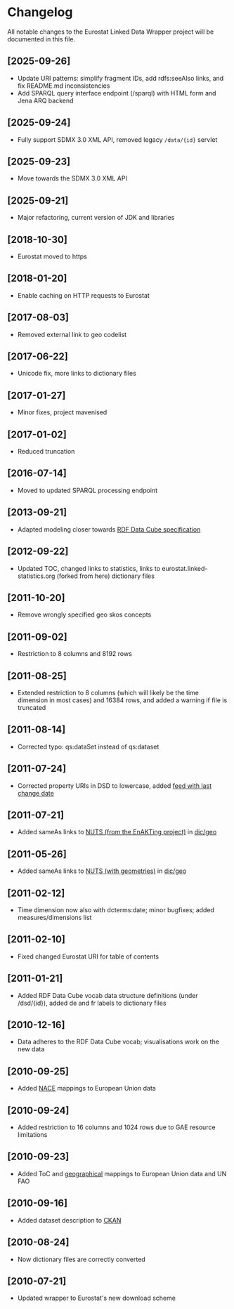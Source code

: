 # Changelog

All notable changes to the Eurostat Linked Data Wrapper project will be documented in this file.

## [2025-09-26]
- Update URI patterns: simplify fragment IDs, add rdfs:seeAlso links, and fix README.md inconsistencies
- Add SPARQL query interface endpoint (/sparql) with HTML form and Jena ARQ backend

## [2025-09-24]
- Fully support SDMX 3.0 XML API, removed legacy `/data/{id}` servlet

## [2025-09-23]
- Move towards the SDMX 3.0 XML API

## [2025-09-21]
- Major refactoring, current version of JDK and libraries

## [2018-10-30]
- Eurostat moved to https

## [2018-01-20]
- Enable caching on HTTP requests to Eurostat

## [2017-08-03]
- Removed external link to geo codelist

## [2017-06-22]
- Unicode fix, more links to dictionary files

## [2017-01-27]
- Minor fixes, project mavenised

## [2017-01-02]
- Reduced truncation

## [2016-07-14]
- Moved to updated SPARQL processing endpoint

## [2013-09-21]
- Adapted modeling closer towards [RDF Data Cube specification](http://www.w3.org/TR/vocab-data-cube/)

## [2012-09-22]
- Updated TOC, changed links to statistics, links to eurostat.linked-statistics.org (forked from here) dictionary files

## [2011-10-20]
- Remove wrongly specified geo skos concepts

## [2011-09-02]
- Restriction to 8 columns and 8192 rows

## [2011-08-25]
- Extended restriction to 8 columns (which will likely be the time dimension in most cases) and 16384 rows, and added a warning if file is truncated

## [2011-08-14]
- Corrected typo: qs:dataSet instead of qs:dataset

## [2011-07-24]
- Corrected property URIs in DSD to lowercase, added [feed with last change date](feed.rdf)

## [2011-07-21]
- Added sameAs links to [NUTS (from the EnAKTing project)](http://nuts.psi.enakting.org/) in [dic/geo](./dic/geo)

## [2011-05-26]
- Added sameAs links to [NUTS (with geometries)](http://nuts.geovocab.org/) in [dic/geo](./dic/geo)

## [2011-02-12]
- Time dimension now also with dcterms:date; minor bugfixes; added measures/dimensions list

## [2011-02-10]
- Fixed changed Eurostat URI for table of contents

## [2011-01-21]
- Added RDF Data Cube vocab data structure definitions (under /dsd/{id}), added de and fr labels to dictionary files

## [2010-12-16]
- Data adheres to the RDF Data Cube vocab; visualisations work on the new data

## [2010-09-25]
- Added [NACE](dic/nace_r2) mappings to European Union data

## [2010-09-24]
- Added restriction to 16 columns and 1024 rows due to GAE resource limitations

## [2010-09-23]
- Added ToC and [geographical](dic/geo) mappings to European Union data and UN FAO

## [2010-09-16]
- Added dataset description to [CKAN](http://www.ckan.net/package/linked-eurostat)

## [2010-08-24]
- Now dictionary files are correctly converted

## [2010-07-21]
- Updated wrapper to Eurostat's new download scheme
